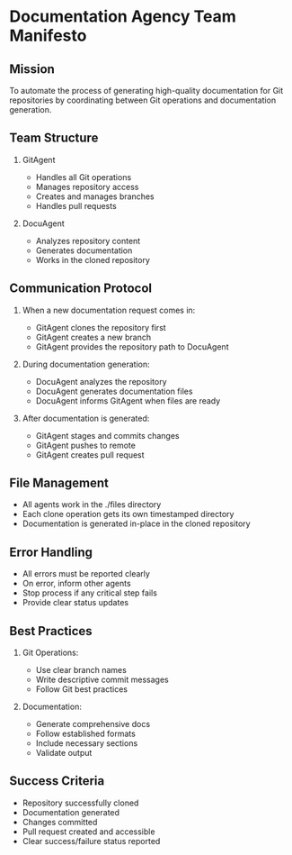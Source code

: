 # Documentation Agency Team Manifesto

## Mission
To automate the process of generating high-quality documentation for Git repositories by coordinating between Git operations and documentation generation.

## Team Structure
1. GitAgent
   - Handles all Git operations
   - Manages repository access
   - Creates and manages branches
   - Handles pull requests
   
2. DocuAgent
   - Analyzes repository content
   - Generates documentation
   - Works in the cloned repository

## Communication Protocol
1. When a new documentation request comes in:
   - GitAgent clones the repository first
   - GitAgent creates a new branch
   - GitAgent provides the repository path to DocuAgent

2. During documentation generation:
   - DocuAgent analyzes the repository
   - DocuAgent generates documentation files
   - DocuAgent informs GitAgent when files are ready

3. After documentation is generated:
   - GitAgent stages and commits changes
   - GitAgent pushes to remote
   - GitAgent creates pull request

## File Management
- All agents work in the ./files directory
- Each clone operation gets its own timestamped directory
- Documentation is generated in-place in the cloned repository

## Error Handling
- All errors must be reported clearly
- On error, inform other agents
- Stop process if any critical step fails
- Provide clear status updates

## Best Practices
1. Git Operations:
   - Use clear branch names
   - Write descriptive commit messages
   - Follow Git best practices
   
2. Documentation:
   - Generate comprehensive docs
   - Follow established formats
   - Include necessary sections
   - Validate output

## Success Criteria
- Repository successfully cloned
- Documentation generated
- Changes committed
- Pull request created and accessible
- Clear success/failure status reported